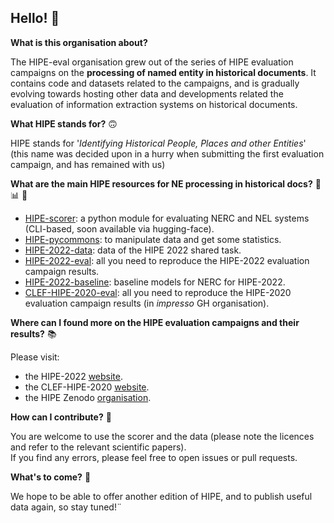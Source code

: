 ## Hello! 👋

**What is this organisation about?**

The HIPE-eval organisation grew out of the series of HIPE evaluation campaigns on the **processing of named entity in historical documents**. 
It contains code and datasets related to the campaigns, and is gradually evolving towards hosting other data and developments related 
the evaluation of information extraction systems on historical documents.

**What HIPE stands for?** :upside_down_face:

HIPE stands for '*Identifying Historical People, Places and other Entities*' (this name was decided upon in a hurry when submitting the first evaluation campaign, and has remained with us)


**What are the main HIPE resources for NE processing in historical docs?** :wrench: :bar_chart: :hugs:

- [HIPE-scorer](https://github.com/hipe-eval/HIPE-scorer): a python module for evaluating NERC and NEL systems (CLI-based, soon available via hugging-face).
- [HIPE-pycommons](): to manipulate data and get some statistics.
- [HIPE-2022-data](https://github.com/hipe-eval/HIPE-2022-data): data of the HIPE 2022 shared task.
- [HIPE-2022-eval](https://github.com/hipe-eval/HIPE-2022-data): all you need to reproduce the HIPE-2022 evaluation campaign results. 
- [HIPE-2022-baseline](https://github.com/hipe-eval/HIPE-2022-baseline): baseline models for NERC for HIPE-2022.
- [CLEF-HIPE-2020-eval](https://github.com/impresso/CLEF-HIPE-2020-eval): all you need to reproduce the HIPE-2020 evaluation campaign results (in *impresso* GH organisation). 


**Where can I found more on the HIPE evaluation campaigns and their results?** :books:

Please visit:
- the HIPE-2022 [website](https://hipe-eval.github.io/HIPE-2022/).
- the CLEF-HIPE-2020 [website](https://impresso.github.io/CLEF-HIPE-2020/).
- the  HIPE Zenodo [organisation](https://zenodo.org/communities/hipe-eval/?page=1&size=20).

**How can I contribute?** :rainbow:

You are welcome to use the scorer and the data (please note the licences and refer to the relevant scientific papers).    
If you find any errors, please feel free to open issues or pull requests.

**What's to come?** :calendar:

We hope to be able to offer another edition of HIPE, and to publish useful data again, so stay tuned!¨


<!--

**Here are some ideas to get you started:**

🙋‍♀️ A short introduction - what is your organization all about?
🌈 Contribution guidelines - how can the community get involved?
👩‍💻 Useful resources - where can the community find your docs? Is there anything else the community should know?
🍿 Fun facts - what does your team eat for breakfast?
🧙 Remember, you can do mighty things with the power of [Markdown](https://docs.github.com/github/writing-on-github/getting-started-with-writing-and-formatting-on-github/basic-writing-and-formatting-syntax)
-->
